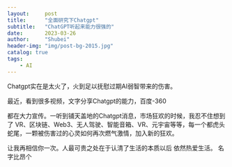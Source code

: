 ```yaml
---
layout:     post  
title:      "全面研究下Chatgpt"  
subtitle:   "ChatGPT听起来能力很强的"  
date:       2023-03-26  
author:     "Shubei"  
header-img: "img/post-bg-2015.jpg"  
catalog: true  
tags:  
    - AI         
---
```


Chatgpt实在是太火了，火到足以抚慰过期AI弱智带来的伤害。

最近，看到很多视频，文字分享Chatgpt的能力，百度-360

都在大力宣传。一听到铺天盖地的Chatgpt消息，市场狂欢的时候，我忍不住想到了
VR、区块链、Web3、无人驾驶、智能音箱、VR、元宇宙等等，每一个都虎头蛇尾，一颗被伤害过的心灵如何再次燃气激情，加入新的狂欢。

让我再相信你一次。人最可贵之处在于认清了生活的本质以后 依然热爱生活。 名字比昂个